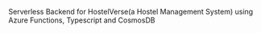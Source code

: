 Serverless Backend for HostelVerse(a Hostel Management System) using Azure Functions, Typescript and CosmosDB